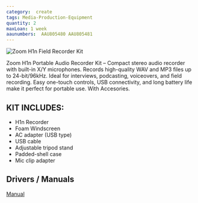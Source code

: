 ```yaml
---
category:  create
tags: Media-Production-Equipment
quantity: 2
maxLoan: 1 week
aaunumbers:  AAU805480 AAU805481
---
```

![Zoom H1n Field Recorder Kit](https://zoomcorp.com/media/original_images/APH-1n_img3_path.png.768x0_q60.png)

Zoom H1n Portable Audio  Recorder Kit – Compact stereo audio recorder with built-in X/Y microphones. Records high-quality WAV and MP3 files up to 24-bit/96kHz. Ideal for interviews, podcasting, voiceovers, and field recording. Easy one-touch controls, USB connectivity, and long battery life make it perfect for portable use. With Accesories.
## KIT INCLUDES:
-  H1n Recorder
-  Foam Windscreen 
-  AC adapter (USB type)  
-  USB cable  
-  Adjustable tripod stand 
-  Padded-shell case 
-  Mic clip adapter

## Drivers / Manuals
[Manual](https://zoomcorp.com/en/jp/accessories/accessory-packs-and-windscreens/aph-1n/)



